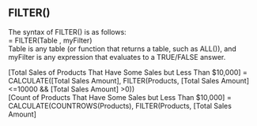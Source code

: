 ## FILTER() 


The syntax of FILTER() is as follows:  
= FILTER(Table , myFilter)  
Table is any table (or function that returns a table, such as ALL()), and myFilter is any expression that evaluates to a TRUE/FALSE answer.



[Total Sales of Products That Have Some Sales but Less Than $10,000] = CALCULATE([Total Sales Amount], FILTER(Products, [Total Sales Amount] <=10000 && [Total Sales Amount] >0))  
[Count of Products That Have Some Sales but Less Than $10,000] = CALCULATE(COUNTROWS(Products), FILTER(Products, [Total Sales Amount]  